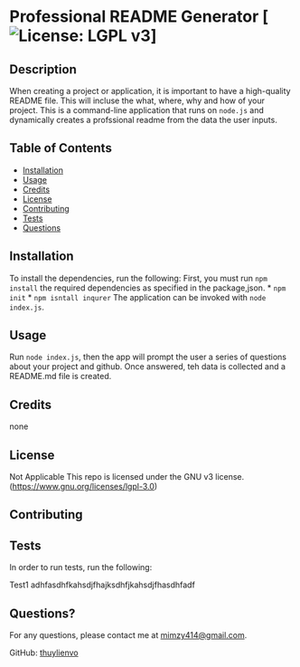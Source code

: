 
  
  # Professional README Generator [![License: LGPL v3](https://img.shields.io/badge/License-LGPL%20v3-blue.svg)] 

  ## Description

  When creating a project or application, it is important to have a high-quality README file. This will incluse the what, where, why and how of your project.  This is a command-line application that runs on `node.js` and dynamically creates a profssional readme from the data the user inputs.

  ## Table of Contents

  * [Installation](#installation)
  * [Usage](#usage)
  * [Credits](#credit)
  * [License](#license)
  * [Contributing](#Contributing)
  * [Tests](#tests)
  * [Questions](#questions)
  
  ## Installation
  To install the dependencies, run the following: 
  First, you must run `npm install` the required dependencies as specified in the package,json. * `npm init`   * `npm isntall inqurer`   The application can be invoked with `node index.js`.

  ## Usage 
  Run `node index.js`, then the app will prompt the user a series of questions about your project and github. Once answered, teh data is collected and a README.md file is created. 

  ## Credits 
  none

  ## License  
  Not Applicable
  This repo is licensed under the GNU v3 license. (https://www.gnu.org/licenses/lgpl-3.0) 

  ## Contributing
  

  ## Tests
  In order to run tests, run the following:

  Test1 adhfasdhfkahsdjfhajksdhfjkahsdjfhasdhfadf

  ## Questions?
  For any questions, please contact me at [mimzy414@gmail.com](mailto:mimzy414@gmail.com). 
  
  GitHub: [thuylienvo](https://github.com/thuylienvo) 


